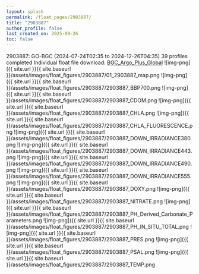 ```yaml
---
layout: splash
permalink: /float_pages/2903887/
title: "2903887"
author_profile: false
last_created_on: 2025-09-26
toc: false
---
```

 
2903887: GO-BGC (2024-07-24T02:35 to 2024-12-26T04:35)
39 profiles completed
Individual float file download: [BGC_Argo_Plus_Global](https://ftp.soest.hawaii.edu/bgc_argo_plus/Individual_Floats/outliers_removed/2903887_Sprof_processed.nc)
![img-png]({{ site.url }}{{ site.baseurl }}/assets/images/float_figures/2903887/01_2903887_map.png
![img-png]({{ site.url }}{{ site.baseurl }}/assets/images/float_figures/2903887/2903887_BBP700.png
![img-png]({{ site.url }}{{ site.baseurl }}/assets/images/float_figures/2903887/2903887_CDOM.png
![img-png]({{ site.url }}{{ site.baseurl }}/assets/images/float_figures/2903887/2903887_CHLA.png
![img-png]({{ site.url }}{{ site.baseurl }}/assets/images/float_figures/2903887/2903887_CHLA_FLUORESCENCE.png
![img-png]({{ site.url }}{{ site.baseurl }}/assets/images/float_figures/2903887/2903887_DOWN_IRRADIANCE380.png
![img-png]({{ site.url }}{{ site.baseurl }}/assets/images/float_figures/2903887/2903887_DOWN_IRRADIANCE443.png
![img-png]({{ site.url }}{{ site.baseurl }}/assets/images/float_figures/2903887/2903887_DOWN_IRRADIANCE490.png
![img-png]({{ site.url }}{{ site.baseurl }}/assets/images/float_figures/2903887/2903887_DOWN_IRRADIANCE555.png
![img-png]({{ site.url }}{{ site.baseurl }}/assets/images/float_figures/2903887/2903887_DOXY.png
![img-png]({{ site.url }}{{ site.baseurl }}/assets/images/float_figures/2903887/2903887_NITRATE.png
![img-png]({{ site.url }}{{ site.baseurl }}/assets/images/float_figures/2903887/2903887_PH_Derived_Carbonate_Parameters.png
![img-png]({{ site.url }}{{ site.baseurl }}/assets/images/float_figures/2903887/2903887_PH_IN_SITU_TOTAL.png
![img-png]({{ site.url }}{{ site.baseurl }}/assets/images/float_figures/2903887/2903887_PRES.png
![img-png]({{ site.url }}{{ site.baseurl }}/assets/images/float_figures/2903887/2903887_PSAL.png
![img-png]({{ site.url }}{{ site.baseurl }}/assets/images/float_figures/2903887/2903887_TEMP.png
